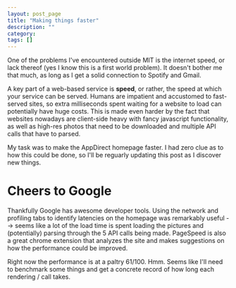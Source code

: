 ```yaml
---
layout: post_page
title: "Making things faster"
description: ""
category: 
tags: []
---
```


One of the problems I've encountered outside MIT is the internet speed, or lack thereof (yes I know this is a first world problem). It doesn't bother me that much, as long as I get a solid connection to Spotify and Gmail.

A key part of a web-based service is <strong>speed</strong>, or rather, the speed at which your service can be served. Humans are impatient and accustomed to fast-served sites, so extra milliseconds spent waiting for a website to load can potentially have huge costs. This is made even harder by the fact that websites nowadays are client-side heavy with fancy javascript functionality, as well as high-res photos that need to be downloaded and multiple API calls that have to parsed.

My task was to make the AppDirect homepage faster. I had zero clue as to how this could be done, so I'll be reguarly updating this post as I discover new things.

# Cheers to Google #
Thankfully Google has awesome developer tools. Using the network and profiling tabs to identify latencies on the homepage was remarkably useful --> seems like a lot of the load time is spent loading the pictures and (potentially) parsing through the 5 API calls being made. PageSpeed is also a great chrome extension that analyzes the site and makes suggestions on how the performance could be improved. 

Right now the performance is at a paltry 61/100. Hmm. Seems like I'll need to benchmark some things and get a concrete record of how long each rendering / call takes. 